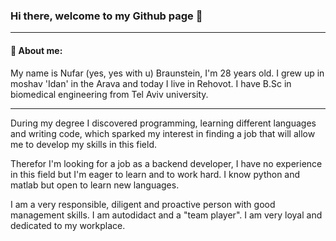 ### Hi there, welcome to my Github page 👋
---
#### 💁 About me:
My name is Nufar (yes, yes with u) Braunstein, I'm 28 years old. I grew up in moshav 'Idan' in the Arava and today I live in Rehovot. I have B.Sc in biomedical engineering from Tel Aviv university.

---

During my degree I discovered programming, learning different languages and writing code, which sparked my interest in finding a job that will allow me to develop my skills in this field.

Therefor I'm looking for a job as a backend developer, I have no experience in this field but I'm eager to learn and to work hard.
I know python and matlab but open to learn new languages.

I am a very responsible, diligent and proactive person with good management skills. I am autodidact and a "team player". I am very loyal and dedicated to my workplace. 

<!--
**nufarb/nufarb** is a ✨ _special_ ✨ repository because its `README.md` (this file) appears on your GitHub profile.

Here are some ideas to get you started:

- 🔭 I’m currently working on ...
- 🌱 I’m currently learning ...
- 👯 I’m looking to collaborate on ...
- 🤔 I’m looking for help with ...
- 💬 Ask me about ...
- 📫 How to reach me: ...
- 😄 Pronouns: ...
- ⚡ Fun fact: ...
-->

